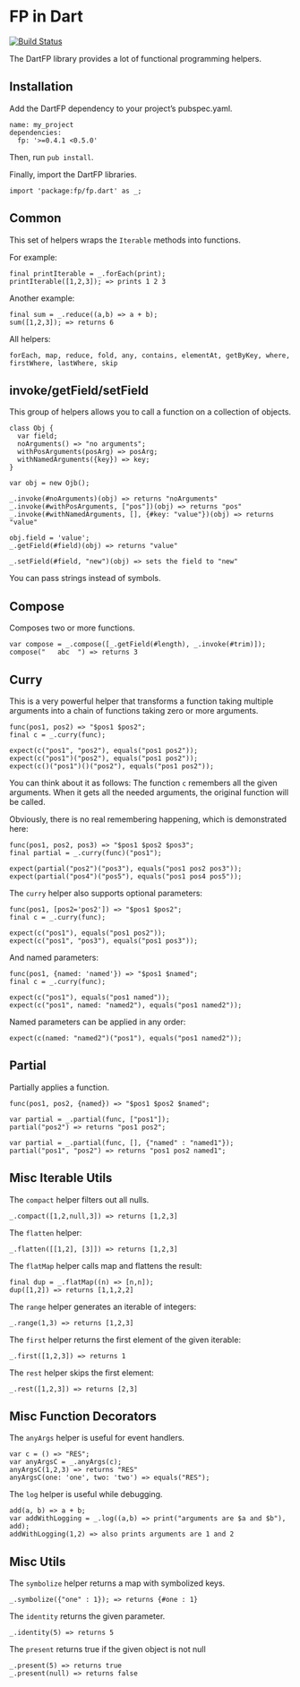 # FP in Dart

[![Build Status](https://drone.io/github.com/vsavkin/fpdart/status.png)](https://drone.io/github.com/vsavkin/fpdart/latest)

The DartFP library provides a lot of functional programming helpers.

## Installation

Add the DartFP dependency to your project’s pubspec.yaml.

    name: my_project
    dependencies:
      fp: '>=0.4.1 <0.5.0'

Then, run `pub install`.

Finally, import the DartFP libraries.

    import 'package:fp/fp.dart' as _;


## Common

This set of helpers wraps the `Iterable` methods into functions.

For example:

    final printIterable = _.forEach(print);
    printIterable([1,2,3]); => prints 1 2 3

Another example:

    final sum = _.reduce((a,b) => a + b);
    sum([1,2,3]); => returns 6

All helpers:

    forEach, map, reduce, fold, any, contains, elementAt, getByKey, where, firstWhere, lastWhere, skip



## invoke/getField/setField

This group of helpers allows you to call a function on a collection of objects.

    class Obj {
      var field;
      noArguments() => "no arguments";
      withPosArguments(posArg) => posArg;
      withNamedArguments({key}) => key;
    }

    var obj = new Ojb();

    _.invoke(#noArguments)(obj) => returns "noArguments"
    _.invoke(#withPosArguments, ["pos"])(obj) => returns "pos"
    _.invoke(#withNamedArguments, [], {#key: "value"})(obj) => returns "value"

    obj.field = 'value';
    _.getField(#field)(obj) => returns "value"

    _.setField(#field, "new")(obj) => sets the field to "new"

You can pass strings instead of symbols.


## Compose

Composes two or more functions.

    var compose = _.compose([_.getField(#length), _.invoke(#trim)]);
    compose("   abc  ") => returns 3




## Curry

This is a very powerful helper that transforms a function taking multiple arguments into a chain of functions taking zero or more arguments.

    func(pos1, pos2) => "$pos1 $pos2";
    final c = _.curry(func);

    expect(c("pos1", "pos2"), equals("pos1 pos2"));
    expect(c("pos1")("pos2"), equals("pos1 pos2"));
    expect(c()("pos1")()("pos2"), equals("pos1 pos2"));

You can think about it as follows:
The function `c` remembers all the given arguments. When it gets all the needed arguments, the original function will be called.

Obviously, there is no real remembering happening, which is demonstrated here:

    func(pos1, pos2, pos3) => "$pos1 $pos2 $pos3";
    final partial = _.curry(func)("pos1");

    expect(partial("pos2")("pos3"), equals("pos1 pos2 pos3"));
    expect(partial("pos4")("pos5"), equals("pos1 pos4 pos5"));


The `curry` helper also supports optional parameters:

    func(pos1, [pos2='pos2']) => "$pos1 $pos2";
    final c = _.curry(func);

    expect(c("pos1"), equals("pos1 pos2"));
    expect(c("pos1", "pos3"), equals("pos1 pos3"));

And named parameters:

    func(pos1, {named: 'named'}) => "$pos1 $named";
    final c = _.curry(func);

    expect(c("pos1"), equals("pos1 named"));
    expect(c("pos1", named: "named2"), equals("pos1 named2"));

Named parameters can be applied in any order:

    expect(c(named: "named2")("pos1"), equals("pos1 named2"));



## Partial

Partially applies a function.

    func(pos1, pos2, {named}) => "$pos1 $pos2 $named";

    var partial = _.partial(func, ["pos1"]);
    partial("pos2") => returns "pos1 pos2";

    var partial = _.partial(func, [], {"named" : "named1"});
    partial("pos1", "pos2") => returns "pos1 pos2 named1";



## Misc Iterable Utils

The `compact` helper filters out all nulls.

    _.compact([1,2,null,3]) => returns [1,2,3]

The `flatten` helper:

    _.flatten([[1,2], [3]]) => returns [1,2,3]

The `flatMap` helper calls map and flattens the result:

    final dup = _.flatMap((n) => [n,n]);
    dup([1,2]) => returns [1,1,2,2]

The `range` helper generates an iterable of integers:

    _.range(1,3) => returns [1,2,3]

The `first` helper returns the first element of the given iterable:

    _.first([1,2,3]) => returns 1

The `rest` helper skips the first element:

    _.rest([1,2,3]) => returns [2,3]



## Misc Function Decorators

The `anyArgs` helper is useful for event handlers.

    var c = () => "RES";
    var anyArgsC = _.anyArgs(c);
    anyArgsC(1,2,3) => returns "RES"
    anyArgsC(one: 'one', two: 'two') => equals("RES");

The `log` helper is useful while debugging.

    add(a, b) => a + b;
    var addWithLogging = _.log((a,b) => print("arguments are $a and $b"), add);
    addWithLogging(1,2) => also prints arguments are 1 and 2


## Misc Utils

The `symbolize` helper returns a map with symbolized keys.

    _.symbolize({"one" : 1}); => returns {#one : 1}

The `identity` returns the given parameter.

    _.identity(5) => returns 5

The `present` returns true if the given object is not null

    _.present(5) => returns true
    _.present(null) => returns false
